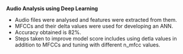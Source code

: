 **Audio Analysis using Deep Learning**

* Audio files were analysed and features were extracted from them.
* MFCCs and their delta values were used for developing an ANN.
* Accuracy obtained is 82%.
* Steps taken to improve model score includes using detla values in addition to MFCCs and tuning with different n_mfcc values.
